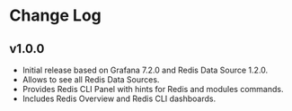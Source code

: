 # Change Log

## v1.0.0

- Initial release based on Grafana 7.2.0 and Redis Data Source 1.2.0.
- Allows to see all Redis Data Sources.
- Provides Redis CLI Panel with hints for Redis and modules commands.
- Includes Redis Overview and Redis CLI dashboards.

